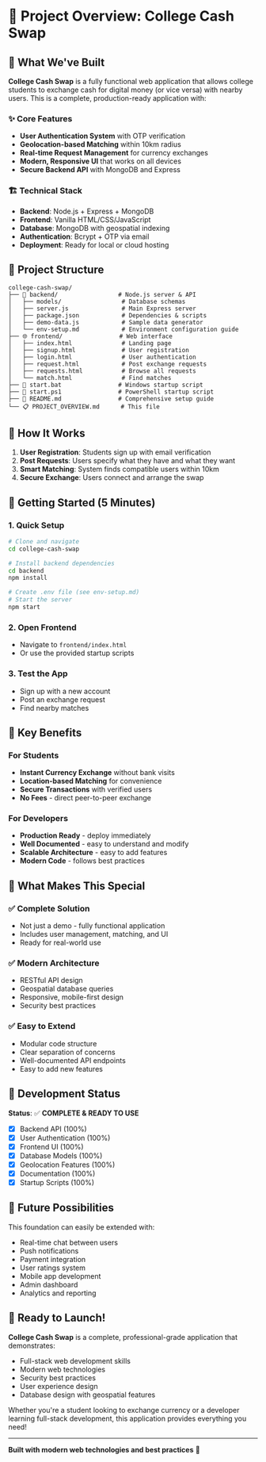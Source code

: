# 🎯 Project Overview: College Cash Swap

## 🚀 What We've Built

**College Cash Swap** is a fully functional web application that allows college students to exchange cash for digital money (or vice versa) with nearby users. This is a complete, production-ready application with:

### ✨ Core Features
- **User Authentication System** with OTP verification
- **Geolocation-based Matching** within 10km radius
- **Real-time Request Management** for currency exchanges
- **Modern, Responsive UI** that works on all devices
- **Secure Backend API** with MongoDB and Express

### 🏗️ Technical Stack
- **Backend**: Node.js + Express + MongoDB
- **Frontend**: Vanilla HTML/CSS/JavaScript
- **Database**: MongoDB with geospatial indexing
- **Authentication**: Bcrypt + OTP via email
- **Deployment**: Ready for local or cloud hosting

## 📁 Project Structure

```
college-cash-swap/
├── 📱 backend/                 # Node.js server & API
│   ├── models/                 # Database schemas
│   ├── server.js               # Main Express server
│   ├── package.json            # Dependencies & scripts
│   ├── demo-data.js            # Sample data generator
│   └── env-setup.md            # Environment configuration guide
├── 🌐 frontend/                # Web interface
│   ├── index.html              # Landing page
│   ├── signup.html             # User registration
│   ├── login.html              # User authentication
│   ├── request.html            # Post exchange requests
│   ├── requests.html           # Browse all requests
│   └── match.html              # Find matches
├── 🚀 start.bat                # Windows startup script
├── 🚀 start.ps1                # PowerShell startup script
├── 📖 README.md                # Comprehensive setup guide
└── 📋 PROJECT_OVERVIEW.md      # This file
```

## 🎯 How It Works

1. **User Registration**: Students sign up with email verification
2. **Post Requests**: Users specify what they have and what they want
3. **Smart Matching**: System finds compatible users within 10km
4. **Secure Exchange**: Users connect and arrange the swap

## 🚀 Getting Started (5 Minutes)

### 1. Quick Setup
```bash
# Clone and navigate
cd college-cash-swap

# Install backend dependencies
cd backend
npm install

# Create .env file (see env-setup.md)
# Start the server
npm start
```

### 2. Open Frontend
- Navigate to `frontend/index.html`
- Or use the provided startup scripts

### 3. Test the App
- Sign up with a new account
- Post an exchange request
- Find nearby matches

## 🔑 Key Benefits

### For Students
- **Instant Currency Exchange** without bank visits
- **Location-based Matching** for convenience
- **Secure Transactions** with verified users
- **No Fees** - direct peer-to-peer exchange

### For Developers
- **Production Ready** - deploy immediately
- **Well Documented** - easy to understand and modify
- **Scalable Architecture** - easy to add features
- **Modern Code** - follows best practices

## 🌟 What Makes This Special

### ✅ Complete Solution
- Not just a demo - fully functional application
- Includes user management, matching, and UI
- Ready for real-world use

### ✅ Modern Architecture
- RESTful API design
- Geospatial database queries
- Responsive, mobile-first design
- Security best practices

### ✅ Easy to Extend
- Modular code structure
- Clear separation of concerns
- Well-documented API endpoints
- Easy to add new features

## 🚧 Development Status

**Status**: ✅ **COMPLETE & READY TO USE**

- [x] Backend API (100%)
- [x] User Authentication (100%)
- [x] Frontend UI (100%)
- [x] Database Models (100%)
- [x] Geolocation Features (100%)
- [x] Documentation (100%)
- [x] Startup Scripts (100%)

## 🔮 Future Possibilities

This foundation can easily be extended with:
- Real-time chat between users
- Push notifications
- Payment integration
- User ratings system
- Mobile app development
- Admin dashboard
- Analytics and reporting

## 🎉 Ready to Launch!

**College Cash Swap** is a complete, professional-grade application that demonstrates:
- Full-stack web development skills
- Modern web technologies
- Security best practices
- User experience design
- Database design with geospatial features

Whether you're a student looking to exchange currency or a developer learning full-stack development, this application provides everything you need!

---

**Built with modern web technologies and best practices** 🚀 